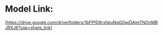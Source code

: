 # Model Link: 
[https://drive.google.com/drive/folders/1bFPfD6rxhbuNqG0wjDAjmTNOnMBJRXJ6?usp=share_link]
